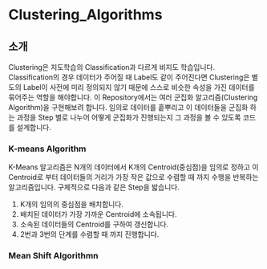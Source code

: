 # Clustering_Algorithms

## 소개
  Clustering은 지도학습의 Classification과 다르게 비지도 학습입니다. Classification의 경우 데이터가 주어질 때 Label도 같이 주어진다면 Clustering은 별도의 Label이 사전에 미리 정의되지 않기 때문에 스스로 비슷한 속성을 가진 데이터를 묶어주는 역할을 해야합니다. 이 Repository에서는 여러 군집화 알고리즘(Clustering Algorithm)을 구현해보려 합니다. 임의로 데이터를 흩뿌리고 이 데이터들을 군집화 하는 과정을 Step 별로 나누어 어떻게 군집화가 진행되는지 그 과정을 볼 수 있도록 코드를 설계합니다.
 
### K-means Algorithm
K-Means 알고리즘은 N개의 데이터에서 K개의 Centroid(중심점)을 임의로 정하고 이 Centroid로 부터 데이터들의 거리가 가장 작은 값으로 수렴할 때 까지 수행을 반복하는 알고리즘입니다. 구체적으로 다음과 같은 Step을 밟습니다.

1. K개의 임의의 중심점을 배치합니다.
2. 배치된 데이터가 가장 가까운 Centroid에 소속됩니다.
3. 소속된 데이터들의 Centroid를 구하여 갱신합니다.
4. 2번과 3번의 단계를 수렴할 때 까지 진행합니다.

### Mean Shift Algorithmn
